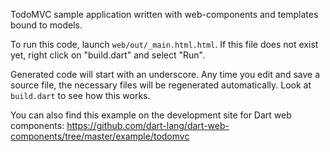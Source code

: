 TodoMVC sample application written with web-components and templates bound to
models.

To run this code, launch `web/out/_main.html.html`. If this file does not exist
yet, right click on "build.dart" and select "Run".

Generated code will start with an underscore. Any time you edit and save a
source file, the necessary files will be regenerated automatically. Look at
`build.dart` to see how this works.

You can also find this example on the development site for Dart web components:
https://github.com/dart-lang/dart-web-components/tree/master/example/todomvc
